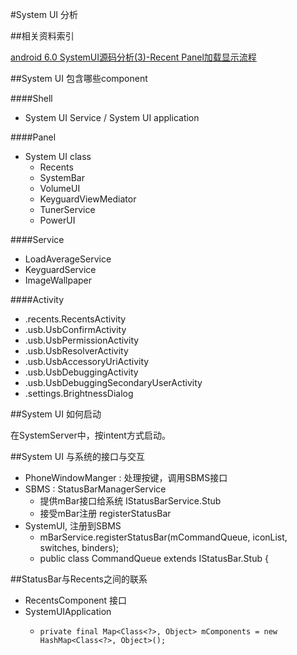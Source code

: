 #System UI 分析


##相关资料索引

[android 6.0 SystemUI源码分析(3)-Recent Panel加载显示流程](http://blog.csdn.net/zhudaozhuan/article/details/50819499)







##System UI 包含哪些component

####Shell

+ System UI Service / System UI application

####Panel
+ System UI class
	+ Recents
	+ SystemBar
	+ VolumeUI
	+ KeyguardViewMediator
	+ TunerService
	+ PowerUI
	

####Service

+ LoadAverageService
+ KeyguardService
+ ImageWallpaper

####Activity

+ .recents.RecentsActivity
+ .usb.UsbConfirmActivity
+ .usb.UsbPermissionActivity
+ .usb.UsbResolverActivity
+ .usb.UsbAccessoryUriActivity
+ .usb.UsbDebuggingActivity
+ .usb.UsbDebuggingSecondaryUserActivity
+ .settings.BrightnessDialog

##System UI 如何启动

在SystemServer中，按intent方式启动。


##System UI 与系统的接口与交互

+ PhoneWindowManger : 处理按键，调用SBMS接口
+ SBMS : StatusBarManagerService 
	+ 提供mBar接口给系统  IStatusBarService.Stub
	+ 接受mBar注册   registerStatusBar
+ SystemUI, 注册到SBMS
	+ mBarService.registerStatusBar(mCommandQueue, iconList, switches, binders);
	+ public class CommandQueue extends IStatusBar.Stub {	

##StatusBar与Recents之间的联系

+ RecentsComponent 接口
+ SystemUIApplication 
	+     private final Map<Class<?>, Object> mComponents = new HashMap<Class<?>, Object>();  






